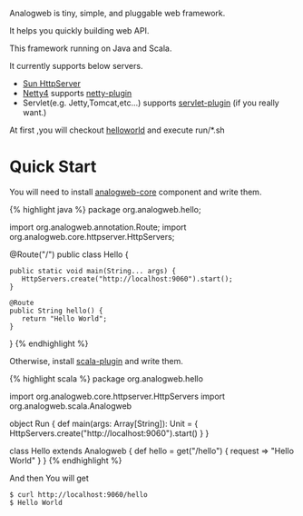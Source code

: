 Analogweb is tiny, simple, and pluggable web framework.

It helps you quickly building web API.

This framework running on Java and Scala.

It currently supports below servers.

* [Sun HttpServer](http://docs.oracle.com/javase/7/docs/jre/api/net/httpserver/spec/com/sun/net/httpserver/package-summary.html)
* [Netty4](http://netty.io) supports [netty-plugin](https://github.com/analogweb/netty-plugin)
* Servlet(e.g. Jetty,Tomcat,etc...) supports [servlet-plugin](https:github.com/analogweb/servlet-plugin) (if you really want.)

At first ,you will checkout [helloworld](https://github.com/analogweb/helloworld) and execute run/\*.sh

#  Quick Start
You will need to install [analogweb-core](https://github.com/analogweb/core) component and write them.

{% highlight java %}
package org.analogweb.hello;
    
import org.analogweb.annotation.Route;
import org.analogweb.core.httpserver.HttpServers;

@Route("/")
public class Hello {

    public static void main(String... args) {
       HttpServers.create("http://localhost:9060").start();
    }

    @Route
    public String hello() {
       return "Hello World";
    }

}
{% endhighlight %}

Otherwise, install [scala-plugin](https://github.com/analogweb/scala-plugin) and write them.

{% highlight scala %}
package org.analogweb.hello
     
import org.analogweb.core.httpserver.HttpServers
import org.analogweb.scala.Analogweb

object Run {
   def main(args: Array[String]): Unit = {
      HttpServers.create("http://localhost:9060").start()
   }
}
    
class Hello extends Analogweb {
   def hello = get("/hello") { request => 
      "Hello World"
   }
}
{% endhighlight %}

And then You will get
    
    $ curl http://localhost:9060/hello
    $ Hello World

